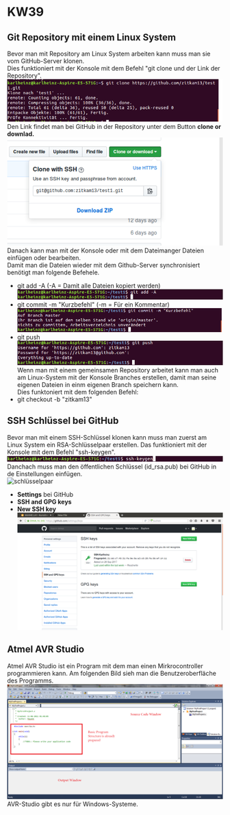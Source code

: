 # KW39  

## Git Repository mit einem Linux System  

Bevor man  mit Repository am Linux System arbeiten kann muss man sie vom GitHub-Server klonen.  
Dies funktioniert mit der Konsole mit dem Befehl "git clone und der Link der Repository".  
![git clone](/zitkam13/clone.png)    
Den Link findet man bei GitHub in der Repository unter dem Button **clone or downlad.**  
![clone-link](/zitkam13/clone-link.png)  
Danach kann man mit der Konsole oder mit dem Dateimanger Dateien einfügen oder bearbeiten.  
Damit man die Dateien wieder mit dem Github-Server synchronisiert benötigt man folgende Befehele.  
* git add -A (-A = Damit alle Dateien kopiert werden)  
![git add](/zitkam13/add.png)  
* git commit -m "Kurzbefehl" (-m = Für ein Kommentar)  
![git commit](/zitkam13/commit.png)  
* git push  
![git push](/zitkam13/push.png)  
Wenn man mit einem gemeinsamen Repository arbeitet kann man auch am Linux-System mit der Konsole Branches erstellen, damit man seine eigenen Dateien in einm eigenen Branch speichern kann.  
Dies funktoniert mit dem folgenden Befehl:  
* git checkout -b "zitkam13"  


## SSH Schlüssel bei GitHub  
Bevor man mit einem SSH-Schlüssel klonen kann muss man zuerst am Linux System ein RSA-Schlüsselpaar erstellen. Das funktioniert mit der Konsole mit dem Befehl "ssh-keygen". 
![ssh-keygen](/zitkam13/ssh-keygen.png)  
Danchach muss man den öffentlichen Schlüssel (id_rsa.pub) bei GitHub in de Einstellungen einfügen.  
![schlüsselpaar](/zitkam13/schlüsselpaar.png)
* **Settings** bei GitHub  
* **SSH and GPG keys**  
* **New SSH key**   
![ssh-settings](/zitkam13/ssh-settings.png)

## Atmel AVR Studio  
Atmel AVR Studio ist ein Program mit dem man einen Mirkrocontroller programmieren kann. Am folgenden Bild sieh man die Benutzeroberfläche des Programms.  
![AVR-Studio](/zitkam13/avr-studio.png)  
AVR-Studio gibt es nur für Windows-Systeme.

